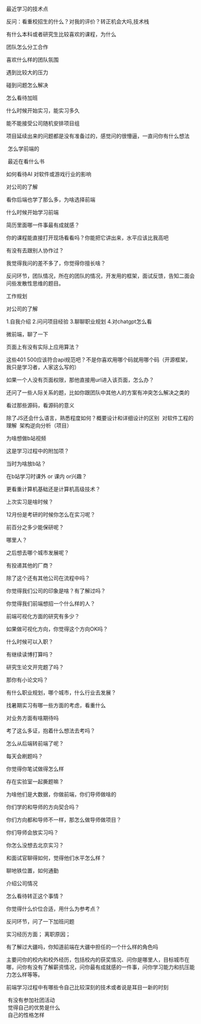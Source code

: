 最近学习的技术点

反问：看重校招生的什么？对我的评价？转正机会大吗,技术栈

有什么本科或者研究生比较喜欢的课程，为什么

团队怎么分工合作

喜欢什么样的团队氛围

遇到比较大的压力

碰到问题怎么解决

怎么看待加班

什么时候开始实习，能实习多久

能不能接受公司随机安排项目组

项目延续出来的问题都是没有准备过的，感觉问的很懵逼，一直问你有什么想法

 怎么学前端的

 最近在看什么书

如何看待AI 对软件或游戏行业的影响

对公司的了解

看你后端也学了那么多，为啥选择前端

什么时候开始学习前端

简历里面哪一件事最有成就感？

你的课程能直接打开现场看看吗？你能把它讲出来，水平应该比我高吧

有没有去跟别人协作过？

我觉得我问的差不多了，你觉得你擅长啥？

反问环节，团队情况，所在的团队的情况，开发用的框架，面试反馈，告知二面会问些发散性思维的题目。

工作规划

对公司的了解

1.自我介绍 
2.问问项目经验 
3.聊聊职业规划 
4.对chatgpt怎么看

微前端，聊了一下

页面上有没有实际上应用算法？

这些401 500应该符合api规范吧？不是你喜欢用哪个码就用哪个码（开源框架，我只是学习者，人家这么写的）

如果一个人没有页面权限，那他直接用url进入该页面，怎么办？

还问了一些人际关系的题，比如你跟团队中其他人的方案有冲突怎么解决之类的

看过那些源码，看源码的意义

除了JS还会什么语言，熟悉程度如何？概要设计和详细设计的区别 
 对软件工程的理解 
 架构逆向分析（项目）

为啥想做b站视频

这是学习过程中的附加项？

当时为啥放b站？

在b站学习时课外 or 课内 or兴趣？

更看重计算机基础还是计算机高级技术？

上次实习是啥时候？

12月份是考研的时候你怎么在实习呢？

前百分之多少能保研呢？

哪里人？

之后想去哪个城市发展呢？

有投递其他的厂商？

除了这个还有其他公司在流程中吗？

你觉得我们公司的印象是啥？有了解过吗？

你觉得我们前端想招一个什么样的人？

前端可视化方面的研究有多少？

如果做可视化方向，你觉得这个方向OK吗？

什么时候可以入职？

有继续读博打算吗？

研究生论文开完题了吗？

那你有小论文吗？

有什么职业规划，哪个城市，什么行业去发展？

找暑期实习有哪一些方面的考虑，看重什么

对业务方面有啥期待吗

考了这么多证，抱着什么想法去考吗？

怎么从后端转前端了呢？

每天会刷题吗？

你觉得你笔试做得怎么样

存在实验室一起撕题嘛？

为啥他们是大数据，你做前端，你们导师做啥的

你们学的和导师的方向契合吗？

你们方向都和导师不一样，那怎么做导师做项目？

你们导师会放实习吗？

你怎么没想去北京实习？

和面试官聊得如何，觉得他们水平怎么样？

聊地铁位置，如何通勤

介绍公司情况

怎么看待转正这个事情？

你觉得什么价位合适，用什么为参考点？

反问环节，问了一下加班问题

实习经历方面； 
离职原因；

有了解过大疆吗，你知道前端在大疆中担任的一个什么样的角色吗

主要问你的校内和校外经历，包括校内的获奖情况、问你是哪里人，目标城市在哪，问你有没有了解薪资情况，问你最有成就感的一件事，问你学习能力和抗压能力怎么样等等。

前端学习过程中有哪些令自己比较深刻的技术或者说是耳目一新的时刻

 有没有参加社团活动  
 觉得自己的优势是什么  
 自己的性格怎样
